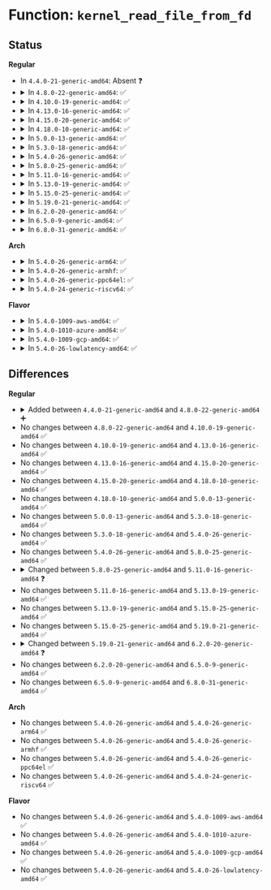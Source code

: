 # Function: <code>kernel_read_file_from_fd</code>

## Status
<b>Regular</b>
<ul>
<li>
In <code>4.4.0-21-generic-amd64</code>: Absent ❓
</li>
<li>
<details>
<summary>In <code>4.8.0-22-generic-amd64</code>: ✅</summary>

```c
int kernel_read_file_from_fd(int fd, void * * buf, loff_t * size, loff_t max_size, enum kernel_read_file_id id)
```

```json
{
  "name": "kernel_read_file_from_fd",
  "collision_type": "Unique Global",
  "inline_type": "No",
  "funcs": [
    {
      "addr": 18446744071581177632,
      "name": "kernel_read_file_from_fd",
      "external": true,
      "loc": "fs/exec.c:977",
      "file": "fs/exec.c",
      "inline": "seen, unknown",
      "caller_inline": [],
      "caller_func": [
        "kernel/module.c:SYSC_finit_module",
        "kernel/kexec_file.c:SyS_kexec_file_load",
        "kernel/kexec_file.c:SyS_kexec_file_load"
      ]
    }
  ],
  "symbols": [
    {
      "addr": 18446744071581177632,
      "name": "kernel_read_file_from_fd",
      "section": ".text",
      "bind": "STB_GLOBAL",
      "size": 114
    }
  ]
}
```
</details>
</li>
<li>
<details>
<summary>In <code>4.10.0-19-generic-amd64</code>: ✅</summary>

```c
int kernel_read_file_from_fd(int fd, void * * buf, loff_t * size, loff_t max_size, enum kernel_read_file_id id)
```

```json
{
  "name": "kernel_read_file_from_fd",
  "collision_type": "Unique Global",
  "inline_type": "No",
  "funcs": [
    {
      "addr": 18446744071581254752,
      "name": "kernel_read_file_from_fd",
      "external": true,
      "loc": "fs/exec.c:982",
      "file": "fs/exec.c",
      "inline": "seen, unknown",
      "caller_inline": [],
      "caller_func": [
        "kernel/module.c:SYSC_finit_module",
        "kernel/kexec_file.c:SyS_kexec_file_load",
        "kernel/kexec_file.c:SyS_kexec_file_load"
      ]
    }
  ],
  "symbols": [
    {
      "addr": 18446744071581254752,
      "name": "kernel_read_file_from_fd",
      "section": ".text",
      "bind": "STB_GLOBAL",
      "size": 114
    }
  ]
}
```
</details>
</li>
<li>
<details>
<summary>In <code>4.13.0-16-generic-amd64</code>: ✅</summary>

```c
int kernel_read_file_from_fd(int fd, void * * buf, loff_t * size, loff_t max_size, enum kernel_read_file_id id)
```

```json
{
  "name": "kernel_read_file_from_fd",
  "collision_type": "Unique Global",
  "inline_type": "No",
  "funcs": [
    {
      "addr": 18446744071581304176,
      "name": "kernel_read_file_from_fd",
      "external": true,
      "loc": "fs/exec.c:1008",
      "file": "fs/exec.c",
      "inline": "seen, unknown",
      "caller_inline": [],
      "caller_func": [
        "kernel/module.c:SYSC_finit_module",
        "kernel/kexec_file.c:SyS_kexec_file_load",
        "kernel/kexec_file.c:SyS_kexec_file_load"
      ]
    }
  ],
  "symbols": [
    {
      "addr": 18446744071581304176,
      "name": "kernel_read_file_from_fd",
      "section": ".text",
      "bind": "STB_GLOBAL",
      "size": 114
    }
  ]
}
```
</details>
</li>
<li>
<details>
<summary>In <code>4.15.0-20-generic-amd64</code>: ✅</summary>

```c
int kernel_read_file_from_fd(int fd, void * * buf, loff_t * size, loff_t max_size, enum kernel_read_file_id id)
```

```json
{
  "name": "kernel_read_file_from_fd",
  "collision_type": "Unique Global",
  "inline_type": "No",
  "funcs": [
    {
      "addr": 18446744071581444320,
      "name": "kernel_read_file_from_fd",
      "external": true,
      "loc": "fs/exec.c:989",
      "file": "fs/exec.c",
      "inline": "seen, unknown",
      "caller_inline": [],
      "caller_func": [
        "kernel/module.c:SYSC_finit_module",
        "kernel/kexec_file.c:SyS_kexec_file_load",
        "kernel/kexec_file.c:SyS_kexec_file_load"
      ]
    }
  ],
  "symbols": [
    {
      "addr": 18446744071581444320,
      "name": "kernel_read_file_from_fd",
      "section": ".text",
      "bind": "STB_GLOBAL",
      "size": 114
    }
  ]
}
```
</details>
</li>
<li>
<details>
<summary>In <code>4.18.0-10-generic-amd64</code>: ✅</summary>

```c
int kernel_read_file_from_fd(int fd, void * * buf, loff_t * size, loff_t max_size, enum kernel_read_file_id id)
```

```json
{
  "name": "kernel_read_file_from_fd",
  "collision_type": "Unique Global",
  "inline_type": "No",
  "funcs": [
    {
      "addr": 18446744071581602848,
      "name": "kernel_read_file_from_fd",
      "external": true,
      "loc": "fs/exec.c:993",
      "file": "fs/exec.c",
      "inline": "seen, unknown",
      "caller_inline": [],
      "caller_func": [
        "kernel/module.c:__do_sys_finit_module",
        "kernel/kexec_file.c:kimage_file_alloc_init",
        "kernel/kexec_file.c:kimage_file_alloc_init"
      ]
    }
  ],
  "symbols": [
    {
      "addr": 18446744071581602848,
      "name": "kernel_read_file_from_fd",
      "section": ".text",
      "bind": "STB_GLOBAL",
      "size": 129
    }
  ]
}
```
</details>
</li>
<li>
<details>
<summary>In <code>5.0.0-13-generic-amd64</code>: ✅</summary>

```c
int kernel_read_file_from_fd(int fd, void * * buf, loff_t * size, loff_t max_size, enum kernel_read_file_id id)
```

```json
{
  "name": "kernel_read_file_from_fd",
  "collision_type": "Unique Global",
  "inline_type": "No",
  "funcs": [
    {
      "addr": 18446744071581689536,
      "name": "kernel_read_file_from_fd",
      "external": true,
      "loc": "fs/exec.c:996",
      "file": "fs/exec.c",
      "inline": "seen, unknown",
      "caller_inline": [],
      "caller_func": [
        "kernel/module.c:__do_sys_finit_module",
        "kernel/kexec_file.c:kimage_file_alloc_init",
        "kernel/kexec_file.c:kimage_file_alloc_init"
      ]
    }
  ],
  "symbols": [
    {
      "addr": 18446744071581689536,
      "name": "kernel_read_file_from_fd",
      "section": ".text",
      "bind": "STB_GLOBAL",
      "size": 129
    }
  ]
}
```
</details>
</li>
<li>
<details>
<summary>In <code>5.3.0-18-generic-amd64</code>: ✅</summary>

```c
int kernel_read_file_from_fd(int fd, void * * buf, loff_t * size, loff_t max_size, enum kernel_read_file_id id)
```

```json
{
  "name": "kernel_read_file_from_fd",
  "collision_type": "Unique Global",
  "inline_type": "No",
  "funcs": [
    {
      "addr": 18446744071581807648,
      "name": "kernel_read_file_from_fd",
      "external": true,
      "loc": "fs/exec.c:997",
      "file": "fs/exec.c",
      "inline": "seen, unknown",
      "caller_inline": [],
      "caller_func": [
        "kernel/module.c:__do_sys_finit_module",
        "kernel/kexec_file.c:kimage_file_alloc_init",
        "kernel/kexec_file.c:kimage_file_alloc_init"
      ]
    }
  ],
  "symbols": [
    {
      "addr": 18446744071581807648,
      "name": "kernel_read_file_from_fd",
      "section": ".text",
      "bind": "STB_GLOBAL",
      "size": 129
    }
  ]
}
```
</details>
</li>
<li>
<details>
<summary>In <code>5.4.0-26-generic-amd64</code>: ✅</summary>

```c
int kernel_read_file_from_fd(int fd, void * * buf, loff_t * size, loff_t max_size, enum kernel_read_file_id id)
```

```json
{
  "name": "kernel_read_file_from_fd",
  "collision_type": "Unique Global",
  "inline_type": "No",
  "funcs": [
    {
      "addr": 18446744071581880240,
      "name": "kernel_read_file_from_fd",
      "external": true,
      "loc": "fs/exec.c:997",
      "file": "fs/exec.c",
      "inline": "seen, unknown",
      "caller_inline": [],
      "caller_func": [
        "kernel/module.c:__do_sys_finit_module",
        "kernel/kexec_file.c:kimage_file_alloc_init",
        "kernel/kexec_file.c:kimage_file_alloc_init"
      ]
    }
  ],
  "symbols": [
    {
      "addr": 18446744071581880240,
      "name": "kernel_read_file_from_fd",
      "section": ".text",
      "bind": "STB_GLOBAL",
      "size": 129
    }
  ]
}
```
</details>
</li>
<li>
<details>
<summary>In <code>5.8.0-25-generic-amd64</code>: ✅</summary>

```c
int kernel_read_file_from_fd(int fd, void * * buf, loff_t * size, loff_t max_size, enum kernel_read_file_id id)
```

```json
{
  "name": "kernel_read_file_from_fd",
  "collision_type": "Unique Global",
  "inline_type": "No",
  "funcs": [
    {
      "addr": 18446744071582105696,
      "name": "kernel_read_file_from_fd",
      "external": true,
      "loc": "fs/exec.c:1048",
      "file": "fs/exec.c",
      "inline": "seen, unknown",
      "caller_inline": [],
      "caller_func": [
        "kernel/module.c:__do_sys_finit_module",
        "kernel/kexec_file.c:kimage_file_alloc_init",
        "kernel/kexec_file.c:kimage_file_alloc_init"
      ]
    }
  ],
  "symbols": [
    {
      "addr": 18446744071582105696,
      "name": "kernel_read_file_from_fd",
      "section": ".text",
      "bind": "STB_GLOBAL",
      "size": 129
    }
  ]
}
```
</details>
</li>
<li>
<details>
<summary>In <code>5.11.0-16-generic-amd64</code>: ✅</summary>

```c
int kernel_read_file_from_fd(int fd, loff_t offset, void * * buf, size_t buf_size, size_t * file_size, enum kernel_read_file_id id)
```

```json
{
  "name": "kernel_read_file_from_fd",
  "collision_type": "Unique Global",
  "inline_type": "No",
  "funcs": [
    {
      "addr": 18446744071582408224,
      "name": "kernel_read_file_from_fd",
      "external": true,
      "loc": "fs/kernel_read_file.c:174",
      "file": "fs/kernel_read_file.c",
      "inline": "seen, unknown",
      "caller_inline": [],
      "caller_func": [
        "kernel/module.c:__do_sys_finit_module",
        "kernel/kexec_file.c:kimage_file_alloc_init",
        "kernel/kexec_file.c:kimage_file_alloc_init"
      ]
    }
  ],
  "symbols": [
    {
      "addr": 18446744071582408224,
      "name": "kernel_read_file_from_fd",
      "section": ".text",
      "bind": "STB_GLOBAL",
      "size": 137
    }
  ]
}
```
</details>
</li>
<li>
<details>
<summary>In <code>5.13.0-19-generic-amd64</code>: ✅</summary>

```c
int kernel_read_file_from_fd(int fd, loff_t offset, void * * buf, size_t buf_size, size_t * file_size, enum kernel_read_file_id id)
```

```json
{
  "name": "kernel_read_file_from_fd",
  "collision_type": "Unique Global",
  "inline_type": "No",
  "funcs": [
    {
      "addr": 18446744071582435424,
      "name": "kernel_read_file_from_fd",
      "external": true,
      "loc": "fs/kernel_read_file.c:174",
      "file": "fs/kernel_read_file.c",
      "inline": "seen, unknown",
      "caller_inline": [],
      "caller_func": [
        "kernel/module.c:__do_sys_finit_module",
        "kernel/kexec_file.c:kimage_file_alloc_init",
        "kernel/kexec_file.c:kimage_file_alloc_init"
      ]
    }
  ],
  "symbols": [
    {
      "addr": 18446744071582435424,
      "name": "kernel_read_file_from_fd",
      "section": ".text",
      "bind": "STB_GLOBAL",
      "size": 137
    }
  ]
}
```
</details>
</li>
<li>
<details>
<summary>In <code>5.15.0-25-generic-amd64</code>: ✅</summary>

```c
int kernel_read_file_from_fd(int fd, loff_t offset, void * * buf, size_t buf_size, size_t * file_size, enum kernel_read_file_id id)
```

```json
{
  "name": "kernel_read_file_from_fd",
  "collision_type": "Unique Global",
  "inline_type": "No",
  "funcs": [
    {
      "addr": 18446744071582758192,
      "name": "kernel_read_file_from_fd",
      "external": true,
      "loc": "fs/kernel_read_file.c:174",
      "file": "fs/kernel_read_file.c",
      "inline": "seen, unknown",
      "caller_inline": [],
      "caller_func": [
        "kernel/module.c:__do_sys_finit_module",
        "kernel/kexec_file.c:kimage_file_alloc_init",
        "kernel/kexec_file.c:kimage_file_alloc_init"
      ]
    }
  ],
  "symbols": [
    {
      "addr": 18446744071582758192,
      "name": "kernel_read_file_from_fd",
      "section": ".text",
      "bind": "STB_GLOBAL",
      "size": 143
    }
  ]
}
```
</details>
</li>
<li>
<details>
<summary>In <code>5.19.0-21-generic-amd64</code>: ✅</summary>

```c
int kernel_read_file_from_fd(int fd, loff_t offset, void * * buf, size_t buf_size, size_t * file_size, enum kernel_read_file_id id)
```

```json
{
  "name": "kernel_read_file_from_fd",
  "collision_type": "Unique Global",
  "inline_type": "No",
  "funcs": [
    {
      "addr": 18446744071583307344,
      "name": "kernel_read_file_from_fd",
      "external": true,
      "loc": "fs/kernel_read_file.c:174",
      "file": "fs/kernel_read_file.c",
      "inline": "seen, unknown",
      "caller_inline": [],
      "caller_func": [
        "kernel/module/main.c:__do_sys_finit_module",
        "kernel/kexec_file.c:kimage_file_alloc_init",
        "kernel/kexec_file.c:kimage_file_alloc_init"
      ]
    }
  ],
  "symbols": [
    {
      "addr": 18446744071583307344,
      "name": "kernel_read_file_from_fd",
      "section": ".text",
      "bind": "STB_GLOBAL",
      "size": 185
    }
  ]
}
```
</details>
</li>
<li>
<details>
<summary>In <code>6.2.0-20-generic-amd64</code>: ✅</summary>

```c
ssize_t kernel_read_file_from_fd(int fd, loff_t offset, void * * buf, size_t buf_size, size_t * file_size, enum kernel_read_file_id id)
```

```json
{
  "name": "kernel_read_file_from_fd",
  "collision_type": "Unique Global",
  "inline_type": "No",
  "funcs": [
    {
      "addr": 18446744071583892976,
      "name": "kernel_read_file_from_fd",
      "external": true,
      "loc": "fs/kernel_read_file.c:174",
      "file": "fs/kernel_read_file.c",
      "inline": "seen, unknown",
      "caller_inline": [],
      "caller_func": [
        "kernel/module/main.c:__do_sys_finit_module",
        "kernel/kexec_file.c:kimage_file_alloc_init",
        "kernel/kexec_file.c:kimage_file_alloc_init"
      ]
    }
  ],
  "symbols": [
    {
      "addr": 18446744071583892976,
      "name": "kernel_read_file_from_fd",
      "section": ".text",
      "bind": "STB_GLOBAL",
      "size": 189
    }
  ]
}
```
</details>
</li>
<li>
<details>
<summary>In <code>6.5.0-9-generic-amd64</code>: ✅</summary>

```c
ssize_t kernel_read_file_from_fd(int fd, loff_t offset, void * * buf, size_t buf_size, size_t * file_size, enum kernel_read_file_id id)
```

```json
{
  "name": "kernel_read_file_from_fd",
  "collision_type": "Unique Global",
  "inline_type": "No",
  "funcs": [
    {
      "addr": 18446744071584114848,
      "name": "kernel_read_file_from_fd",
      "external": true,
      "loc": "fs/kernel_read_file.c:174",
      "file": "fs/kernel_read_file.c",
      "inline": "seen, unknown",
      "caller_inline": [],
      "caller_func": [
        "kernel/kexec_file.c:kimage_file_alloc_init",
        "kernel/kexec_file.c:kimage_file_alloc_init"
      ]
    }
  ],
  "symbols": [
    {
      "addr": 18446744071584114848,
      "name": "kernel_read_file_from_fd",
      "section": ".text",
      "bind": "STB_GLOBAL",
      "size": 189
    }
  ]
}
```
</details>
</li>
<li>
<details>
<summary>In <code>6.8.0-31-generic-amd64</code>: ✅</summary>

```c
ssize_t kernel_read_file_from_fd(int fd, loff_t offset, void * * buf, size_t buf_size, size_t * file_size, enum kernel_read_file_id id)
```

```json
{
  "name": "kernel_read_file_from_fd",
  "collision_type": "Unique Global",
  "inline_type": "No",
  "funcs": [
    {
      "addr": 18446744071584331200,
      "name": "kernel_read_file_from_fd",
      "external": true,
      "loc": "fs/kernel_read_file.c:174",
      "file": "fs/kernel_read_file.c",
      "inline": "seen, unknown",
      "caller_inline": [],
      "caller_func": [
        "kernel/kexec_file.c:kimage_file_prepare_segments",
        "kernel/kexec_file.c:kimage_file_prepare_segments"
      ]
    }
  ],
  "symbols": [
    {
      "addr": 18446744071584331200,
      "name": "kernel_read_file_from_fd",
      "section": ".text",
      "bind": "STB_GLOBAL",
      "size": 189
    }
  ]
}
```
</details>
</li>
</ul>
<b>Arch</b>
<ul>
<li>
<details>
<summary>In <code>5.4.0-26-generic-arm64</code>: ✅</summary>

```c
int kernel_read_file_from_fd(int fd, void * * buf, loff_t * size, loff_t max_size, enum kernel_read_file_id id)
```

```json
{
  "name": "kernel_read_file_from_fd",
  "collision_type": "Unique Global",
  "inline_type": "No",
  "funcs": [
    {
      "addr": 18446603336493353608,
      "name": "kernel_read_file_from_fd",
      "external": true,
      "loc": "fs/exec.c:997",
      "file": "fs/exec.c",
      "inline": "seen, unknown",
      "caller_inline": [],
      "caller_func": [
        "kernel/module.c:__do_sys_finit_module",
        "kernel/kexec_file.c:__arm64_sys_kexec_file_load",
        "kernel/kexec_file.c:__arm64_sys_kexec_file_load"
      ]
    }
  ],
  "symbols": [
    {
      "addr": 18446603336493353608,
      "name": "kernel_read_file_from_fd",
      "section": ".text",
      "bind": "STB_GLOBAL",
      "size": 164
    }
  ]
}
```
</details>
</li>
<li>
<details>
<summary>In <code>5.4.0-26-generic-armhf</code>: ✅</summary>

```c
int kernel_read_file_from_fd(int fd, void * * buf, loff_t * size, loff_t max_size, enum kernel_read_file_id id)
```

```json
{
  "name": "kernel_read_file_from_fd",
  "collision_type": "Unique Global",
  "inline_type": "No",
  "funcs": [
    {
      "addr": 3226945208,
      "name": "kernel_read_file_from_fd",
      "external": true,
      "loc": "fs/exec.c:997",
      "file": "fs/exec.c",
      "inline": "seen, unknown",
      "caller_inline": [],
      "caller_func": [
        "kernel/module.c:__se_sys_finit_module"
      ]
    }
  ],
  "symbols": [
    {
      "addr": 3226945208,
      "name": "kernel_read_file_from_fd",
      "section": ".text",
      "bind": "STB_GLOBAL",
      "size": 132
    }
  ]
}
```
</details>
</li>
<li>
<details>
<summary>In <code>5.4.0-26-generic-ppc64el</code>: ✅</summary>

```c
int kernel_read_file_from_fd(int fd, void * * buf, loff_t * size, loff_t max_size, enum kernel_read_file_id id)
```

```json
{
  "name": "kernel_read_file_from_fd",
  "collision_type": "Unique Global",
  "inline_type": "No",
  "funcs": [
    {
      "addr": 13835058055286901488,
      "name": "kernel_read_file_from_fd",
      "external": true,
      "loc": "fs/exec.c:997",
      "file": "fs/exec.c",
      "inline": "seen, unknown",
      "caller_inline": [],
      "caller_func": [
        "kernel/module.c:__do_sys_finit_module",
        "kernel/kexec_file.c:__se_sys_kexec_file_load",
        "kernel/kexec_file.c:__se_sys_kexec_file_load"
      ]
    }
  ],
  "symbols": [
    {
      "addr": 13835058055286901488,
      "name": "kernel_read_file_from_fd",
      "section": ".text",
      "bind": "STB_GLOBAL",
      "size": 240
    }
  ]
}
```
</details>
</li>
<li>
<details>
<summary>In <code>5.4.0-24-generic-riscv64</code>: ✅</summary>

```c
int kernel_read_file_from_fd(int fd, void * * buf, loff_t * size, loff_t max_size, enum kernel_read_file_id id)
```

```json
{
  "name": "kernel_read_file_from_fd",
  "collision_type": "Unique Global",
  "inline_type": "No",
  "funcs": [
    {
      "addr": 18446743936273080354,
      "name": "kernel_read_file_from_fd",
      "external": true,
      "loc": "fs/exec.c:997",
      "file": "fs/exec.c",
      "inline": "seen, unknown",
      "caller_inline": [],
      "caller_func": [
        "kernel/module.c:__do_sys_finit_module"
      ]
    }
  ],
  "symbols": [
    {
      "addr": 18446743936273080354,
      "name": "kernel_read_file_from_fd",
      "section": ".text",
      "bind": "STB_GLOBAL",
      "size": 124
    }
  ]
}
```
</details>
</li>
</ul>
<b>Flavor</b>
<ul>
<li>
<details>
<summary>In <code>5.4.0-1009-aws-amd64</code>: ✅</summary>

```c
int kernel_read_file_from_fd(int fd, void * * buf, loff_t * size, loff_t max_size, enum kernel_read_file_id id)
```

```json
{
  "name": "kernel_read_file_from_fd",
  "collision_type": "Unique Global",
  "inline_type": "No",
  "funcs": [
    {
      "addr": 18446744071581848976,
      "name": "kernel_read_file_from_fd",
      "external": true,
      "loc": "fs/exec.c:997",
      "file": "fs/exec.c",
      "inline": "seen, unknown",
      "caller_inline": [],
      "caller_func": [
        "kernel/module.c:__do_sys_finit_module",
        "kernel/kexec_file.c:kimage_file_alloc_init",
        "kernel/kexec_file.c:kimage_file_alloc_init"
      ]
    }
  ],
  "symbols": [
    {
      "addr": 18446744071581848976,
      "name": "kernel_read_file_from_fd",
      "section": ".text",
      "bind": "STB_GLOBAL",
      "size": 129
    }
  ]
}
```
</details>
</li>
<li>
<details>
<summary>In <code>5.4.0-1010-azure-amd64</code>: ✅</summary>

```c
int kernel_read_file_from_fd(int fd, void * * buf, loff_t * size, loff_t max_size, enum kernel_read_file_id id)
```

```json
{
  "name": "kernel_read_file_from_fd",
  "collision_type": "Unique Global",
  "inline_type": "No",
  "funcs": [
    {
      "addr": 18446744071581786640,
      "name": "kernel_read_file_from_fd",
      "external": true,
      "loc": "fs/exec.c:997",
      "file": "fs/exec.c",
      "inline": "seen, unknown",
      "caller_inline": [],
      "caller_func": [
        "kernel/module.c:__do_sys_finit_module",
        "kernel/kexec_file.c:kimage_file_alloc_init",
        "kernel/kexec_file.c:kimage_file_alloc_init"
      ]
    }
  ],
  "symbols": [
    {
      "addr": 18446744071581786640,
      "name": "kernel_read_file_from_fd",
      "section": ".text",
      "bind": "STB_GLOBAL",
      "size": 129
    }
  ]
}
```
</details>
</li>
<li>
<details>
<summary>In <code>5.4.0-1009-gcp-amd64</code>: ✅</summary>

```c
int kernel_read_file_from_fd(int fd, void * * buf, loff_t * size, loff_t max_size, enum kernel_read_file_id id)
```

```json
{
  "name": "kernel_read_file_from_fd",
  "collision_type": "Unique Global",
  "inline_type": "No",
  "funcs": [
    {
      "addr": 18446744071581840288,
      "name": "kernel_read_file_from_fd",
      "external": true,
      "loc": "fs/exec.c:997",
      "file": "fs/exec.c",
      "inline": "seen, unknown",
      "caller_inline": [],
      "caller_func": [
        "kernel/module.c:__do_sys_finit_module",
        "kernel/kexec_file.c:kimage_file_alloc_init",
        "kernel/kexec_file.c:kimage_file_alloc_init"
      ]
    }
  ],
  "symbols": [
    {
      "addr": 18446744071581840288,
      "name": "kernel_read_file_from_fd",
      "section": ".text",
      "bind": "STB_GLOBAL",
      "size": 129
    }
  ]
}
```
</details>
</li>
<li>
<details>
<summary>In <code>5.4.0-26-lowlatency-amd64</code>: ✅</summary>

```c
int kernel_read_file_from_fd(int fd, void * * buf, loff_t * size, loff_t max_size, enum kernel_read_file_id id)
```

```json
{
  "name": "kernel_read_file_from_fd",
  "collision_type": "Unique Global",
  "inline_type": "No",
  "funcs": [
    {
      "addr": 18446744071581909792,
      "name": "kernel_read_file_from_fd",
      "external": true,
      "loc": "fs/exec.c:997",
      "file": "fs/exec.c",
      "inline": "seen, unknown",
      "caller_inline": [],
      "caller_func": [
        "kernel/module.c:__do_sys_finit_module",
        "kernel/kexec_file.c:kimage_file_alloc_init",
        "kernel/kexec_file.c:kimage_file_alloc_init"
      ]
    }
  ],
  "symbols": [
    {
      "addr": 18446744071581909792,
      "name": "kernel_read_file_from_fd",
      "section": ".text",
      "bind": "STB_GLOBAL",
      "size": 129
    }
  ]
}
```
</details>
</li>
</ul>

## Differences
<b>Regular</b>
<ul>
<li>
<details>
<summary>Added between <code>4.4.0-21-generic-amd64</code> and <code>4.8.0-22-generic-amd64</code> ➕</summary>

```c
int kernel_read_file_from_fd(int fd, void * * buf, loff_t * size, loff_t max_size, enum kernel_read_file_id id)
```
</details>
</li>
<li>
No changes between <code>4.8.0-22-generic-amd64</code> and <code>4.10.0-19-generic-amd64</code> ✅
</li>
<li>
No changes between <code>4.10.0-19-generic-amd64</code> and <code>4.13.0-16-generic-amd64</code> ✅
</li>
<li>
No changes between <code>4.13.0-16-generic-amd64</code> and <code>4.15.0-20-generic-amd64</code> ✅
</li>
<li>
No changes between <code>4.15.0-20-generic-amd64</code> and <code>4.18.0-10-generic-amd64</code> ✅
</li>
<li>
No changes between <code>4.18.0-10-generic-amd64</code> and <code>5.0.0-13-generic-amd64</code> ✅
</li>
<li>
No changes between <code>5.0.0-13-generic-amd64</code> and <code>5.3.0-18-generic-amd64</code> ✅
</li>
<li>
No changes between <code>5.3.0-18-generic-amd64</code> and <code>5.4.0-26-generic-amd64</code> ✅
</li>
<li>
No changes between <code>5.4.0-26-generic-amd64</code> and <code>5.8.0-25-generic-amd64</code> ✅
</li>
<li>
<details>
<summary>Changed between <code>5.8.0-25-generic-amd64</code> and <code>5.11.0-16-generic-amd64</code> ❓</summary>
<ul>
<li>
<b>Param added. </b>
<code>loff_t offset</code>
</li>
<li>
<b>Param added. </b>
<code>size_t buf_size</code>
</li>
<li>
<b>Param added. </b>
<code>size_t * file_size</code>
</li>
<li>
<b>Param removed. </b>
<code>loff_t * size</code>
</li>
<li>
<b>Param removed. </b>
<code>loff_t max_size</code>
</li>
<li>
<b>Param reordered. </b>
<code>fd, buf, size, max_size, id</code> ➡️ <code>fd, offset, buf, buf_size, file_size, id</code>
</li>
</ul>
</details>
</li>
<li>
No changes between <code>5.11.0-16-generic-amd64</code> and <code>5.13.0-19-generic-amd64</code> ✅
</li>
<li>
No changes between <code>5.13.0-19-generic-amd64</code> and <code>5.15.0-25-generic-amd64</code> ✅
</li>
<li>
No changes between <code>5.15.0-25-generic-amd64</code> and <code>5.19.0-21-generic-amd64</code> ✅
</li>
<li>
<details>
<summary>Changed between <code>5.19.0-21-generic-amd64</code> and <code>6.2.0-20-generic-amd64</code> ❓</summary>
<ul>
<li>
<b>Return type changed. </b>
<code>int</code> ➡️ <code>ssize_t</code>
</li>
</ul>
</details>
</li>
<li>
No changes between <code>6.2.0-20-generic-amd64</code> and <code>6.5.0-9-generic-amd64</code> ✅
</li>
<li>
No changes between <code>6.5.0-9-generic-amd64</code> and <code>6.8.0-31-generic-amd64</code> ✅
</li>
</ul>
<b>Arch</b>
<ul>
<li>
No changes between <code>5.4.0-26-generic-amd64</code> and <code>5.4.0-26-generic-arm64</code> ✅
</li>
<li>
No changes between <code>5.4.0-26-generic-amd64</code> and <code>5.4.0-26-generic-armhf</code> ✅
</li>
<li>
No changes between <code>5.4.0-26-generic-amd64</code> and <code>5.4.0-26-generic-ppc64el</code> ✅
</li>
<li>
No changes between <code>5.4.0-26-generic-amd64</code> and <code>5.4.0-24-generic-riscv64</code> ✅
</li>
</ul>
<b>Flavor</b>
<ul>
<li>
No changes between <code>5.4.0-26-generic-amd64</code> and <code>5.4.0-1009-aws-amd64</code> ✅
</li>
<li>
No changes between <code>5.4.0-26-generic-amd64</code> and <code>5.4.0-1010-azure-amd64</code> ✅
</li>
<li>
No changes between <code>5.4.0-26-generic-amd64</code> and <code>5.4.0-1009-gcp-amd64</code> ✅
</li>
<li>
No changes between <code>5.4.0-26-generic-amd64</code> and <code>5.4.0-26-lowlatency-amd64</code> ✅
</li>
</ul>
